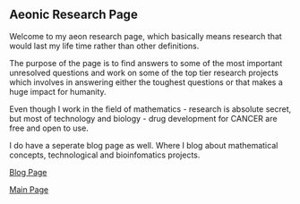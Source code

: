 
## Aeonic Research Page

Welcome to my aeon research page, which basically means research that would last my life time rather than other definitions. 

The purpose of the page is to find answers to some of the most important unresolved questions and work on  some of the top tier research projects which involves in answering either the toughest questions or that makes a huge impact for humanity. 

Even though I work in the field of mathematics - research is absolute secret, but most of technology and biology - drug development for CANCER are free and open  to use. 

I do have a seperate blog page as well. Where I blog about mathematical concepts, technological and bioinfomatics projects.  



[Blog Page](https://mohanataraj.github.io/blog)

[Main Page](https://mohanataraj.github.io/)
